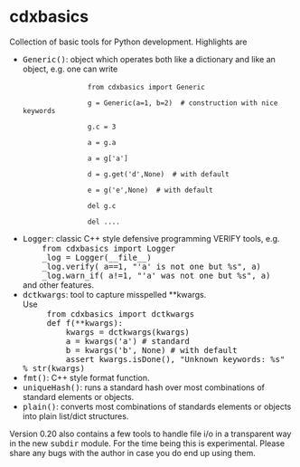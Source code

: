 # cdxbasics

Collection of basic tools for Python development. Highlights are

<ul>
    <li><tt>Generic()</tt>: object which operates both like a dictionary and like an object, e.g. one can write<br>
        <tt><code>
            &nbsp;&nbsp;&nbsp;&nbsp;from cdxbasics import Generic<br>
            &nbsp;&nbsp;&nbsp;&nbsp;g = Generic(a=1, b=2)  # construction with nice keywords<br>
            &nbsp;&nbsp;&nbsp;&nbsp;g.c = 3<br>
            &nbsp;&nbsp;&nbsp;&nbsp;a = g.a<br>
            &nbsp;&nbsp;&nbsp;&nbsp;a = g['a'] <br>
            &nbsp;&nbsp;&nbsp;&nbsp;d = g.get('d',None)  # with default<br>
            &nbsp;&nbsp;&nbsp;&nbsp;e = g('e',None)  # with default<br>
            &nbsp;&nbsp;&nbsp;&nbsp;del g.c<br>
            &nbsp;&nbsp;&nbsp;&nbsp;del ....
            </code>
        </tt>
    <li><tt>Logger</tt>: classic C++ style defensive programming VERIFY tools, e.g.<br>
        <tt>
            &nbsp;&nbsp;&nbsp;&nbsp;from cdxbasics import Logger<br>
            &nbsp;&nbsp;&nbsp;&nbsp;_log = Logger(__file__)<br>
            &nbsp;&nbsp;&nbsp;&nbsp;_log.verify( a==1, "'a' is not one but %s", a)<br>
            &nbsp;&nbsp;&nbsp;&nbsp;_log.warn_if( a!=1, "'a' was not one but %s", a)
        </tt><br> and other features.
    <li><tt>dctkwargs</tt>: tool to capture misspelled **kwargs.<br>
           Use<br>
            <tt>
            &nbsp;&nbsp;&nbsp;&nbsp;    from cdxbasics import dctkwargs<br>
            &nbsp;&nbsp;&nbsp;&nbsp;    def f(**kwargs):<br>
            &nbsp;&nbsp;&nbsp;&nbsp;    &nbsp;&nbsp;&nbsp;&nbsp;kwargs = dctkwargs(kwargs)<br>
            &nbsp;&nbsp;&nbsp;&nbsp;    &nbsp;&nbsp;&nbsp;&nbsp;a = kwargs('a')         # standard <br>
            &nbsp;&nbsp;&nbsp;&nbsp;    &nbsp;&nbsp;&nbsp;&nbsp;b = kwargs('b', None)   # with default <br>
            &nbsp;&nbsp;&nbsp;&nbsp;    &nbsp;&nbsp;&nbsp;&nbsp;assert kwargs.isDone(), "Unknown keywords: %s" % str(kwargs)
        </tt>
    <li><tt>fmt()</tt>: C++ style format function.
    <li><tt>uniqueHash()</tt>: runs a standard hash over most combinations of standard elements or objects.
    <li><tt>plain()</tt>: converts most combinations of standards elements or objects into plain list/dict structures.
</ul>

Version 0.20 also contains a few tools to handle file i/o in a transparent way in the new <tt>subdir</tt> module. For the time being this is experimental.
Please share any bugs with the author in case you do end up using them.


